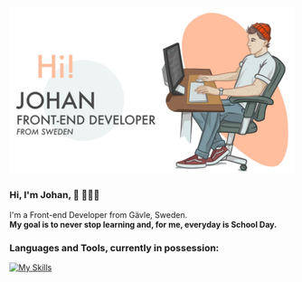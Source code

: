 ![alt text](Untitled_Artwork.jpg?raw=true)
### Hi, I'm Johan, 👋 👨🏼‍💻
I'm a Front-end Developer from Gävle, Sweden.  
**My goal is to never stop learning and, for me, everyday is School Day.**

### Languages and Tools, currently in possession:

[![My Skills](https://skills.thijs.gg/icons?i=js,html,tailwind,react,figma,css,php,py)](https://skills.thijs.gg)

